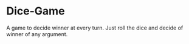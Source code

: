 # Dice-Game

A game to decide winner at every turn.
Just roll the dice and decide of winner of any argument.
